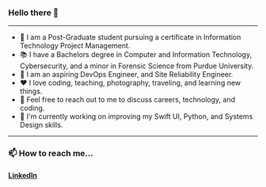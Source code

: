 ### Hello there 👋

-----

- 🙂 I am a Post-Graduate student pursuing a certificate in Information Technology Project Management.
- 📚 I have a Bachelors degree in Computer and Information Technology, Cybersecurity, and a minor in Forensic Science from Purdue University.
- 🔭 I am an aspiring DevOps Engineer, and Site Reliability Engineer.
- ❤️ I love coding, teaching, photography, traveling, and learning new things.
- 💬 Feel free to reach out to me to discuss careers, technology, and coding.
- 🌱 I'm currently working on improving my Swift UI, Python, and Systems Design skills.

-----

### 📫 How to reach me...
#### [LinkedIn](https://www.linkedin.com/in/christian-ekeigwe-jr/)

<!--
**christianhacks/christianhacks** is a ✨ _special_ ✨ repository because its `README.md` (this file) appears on your GitHub profile.

Here are some ideas to get you started:

- 🔭 I’m currently working on ...
- 🌱 I’m currently learning ...
- 👯 I’m looking to collaborate on ...
- 🤔 I’m looking for help with ...
- 💬 Ask me about ...
- 📫 How to reach me: ...
- 😄 Pronouns: ...
- ⚡ Fun fact: ...
-->
